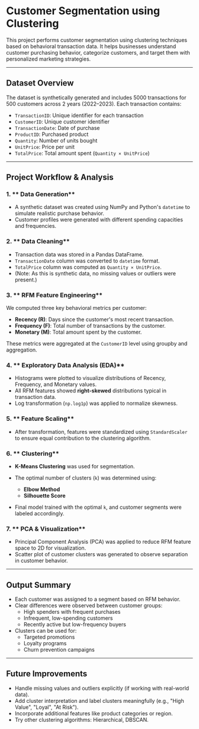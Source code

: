 # Customer Segmentation using Clustering

This project performs customer segmentation using clustering techniques based on behavioral transaction data. It helps businesses understand customer purchasing behavior, categorize customers, and target them with personalized marketing strategies.

---

##  Dataset Overview

The dataset is synthetically generated and includes 5000 transactions for 500 customers across 2 years (2022–2023). Each transaction contains:

- `TransactionID`: Unique identifier for each transaction
- `CustomerID`: Unique customer identifier
- `TransactionDate`: Date of purchase
- `ProductID`: Purchased product
- `Quantity`: Number of units bought
- `UnitPrice`: Price per unit
- `TotalPrice`: Total amount spent (`Quantity × UnitPrice`)

---

##  Project Workflow & Analysis

### 1. ** Data Generation**
- A synthetic dataset was created using NumPy and Python's `datetime` to simulate realistic purchase behavior.
- Customer profiles were generated with different spending capacities and frequencies.

### 2. ** Data Cleaning**
- Transaction data was stored in a Pandas DataFrame.
- `TransactionDate` column was converted to `datetime` format.
- `TotalPrice` column was computed as `Quantity × UnitPrice`.
- (Note: As this is synthetic data, no missing values or outliers were present.)

### 3. ** RFM Feature Engineering**
We computed three key behavioral metrics per customer:

- **Recency (R)**: Days since the customer's most recent transaction.
- **Frequency (F)**: Total number of transactions by the customer.
- **Monetary (M)**: Total amount spent by the customer.

These metrics were aggregated at the `CustomerID` level using groupby and aggregation.

### 4. ** Exploratory Data Analysis (EDA)**
- Histograms were plotted to visualize distributions of Recency, Frequency, and Monetary values.
- All RFM features showed **right-skewed** distributions typical in transaction data.
- Log transformation (`np.log1p`) was applied to normalize skewness.

### 5. ** Feature Scaling**
- After transformation, features were standardized using `StandardScaler` to ensure equal contribution to the clustering algorithm.

### 6. ** Clustering**
- **K-Means Clustering** was used for segmentation.
- The optimal number of clusters (`k`) was determined using:
  - **Elbow Method**
  - **Silhouette Score**

- Final model trained with the optimal `k`, and customer segments were labeled accordingly.

### 7. ** PCA & Visualization**
- Principal Component Analysis (PCA) was applied to reduce RFM feature space to 2D for visualization.
- Scatter plot of customer clusters was generated to observe separation in customer behavior.

---

##  Output Summary

- Each customer was assigned to a segment based on RFM behavior.
- Clear differences were observed between customer groups:
  - High spenders with frequent purchases
  - Infrequent, low-spending customers
  - Recently active but low-frequency buyers
- Clusters can be used for:
  - Targeted promotions
  - Loyalty programs
  - Churn prevention campaigns

---

##  Future Improvements

- Handle missing values and outliers explicitly (if working with real-world data).
- Add cluster interpretation and label clusters meaningfully (e.g., "High Value", "Loyal", "At Risk").
- Incorporate additional features like product categories or region.
- Try other clustering algorithms: Hierarchical, DBSCAN.

